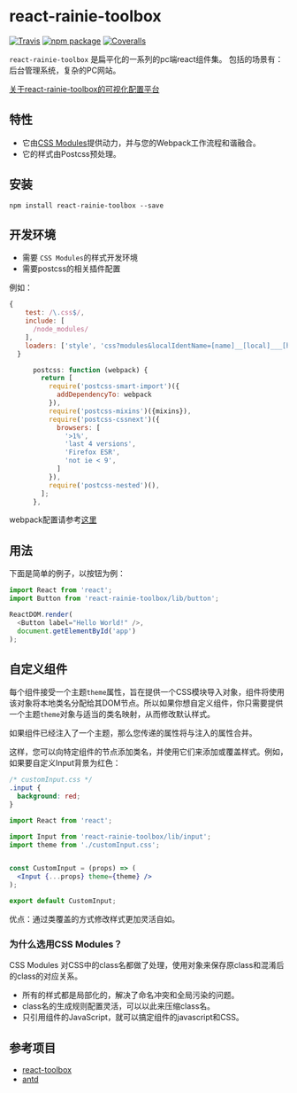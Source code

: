 # react-rainie-toolbox
[![Travis][build-badge]][build] [![npm package][npm-badge]][npm] [![Coveralls][coveralls-badge]][coveralls]

`react-rainie-toolbox` 是扁平化的一系列的pc端react组件集。
包括的场景有：后台管理系统，复杂的PC网站。

[关于react-rainie-toolbox的可视化配置平台](http://react-rainie-toolbox-www.cyt-rain.cn/)


## 特性

- 它由[CSS Modules](https://github.com/css-modules/css-modules)提供动力，并与您的Webpack工作流程和谐融合。
- 它的样式由Postcss预处理。

## 安装

```
npm install react-rainie-toolbox --save
```

## 开发环境

- 需要 `CSS Modules`的样式开发环境
- 需要postcss的相关插件配置

例如：

```javascript
{
    test: /\.css$/,
    include: [
      /node_modules/
    ],
    loaders: ['style', 'css?modules&localIdentName=[name]__[local]___[hash:base64:5]', 'postcss'],
  }
```

```javascript
      postcss: function (webpack) {
        return [
          require('postcss-smart-import')({
            addDependencyTo: webpack
          }),
          require('postcss-mixins')({mixins}),
          require('postcss-cssnext')({
            browsers: [
              '>1%',
              'last 4 versions',
              'Firefox ESR',
              'not ie < 9',
            ]
          }),
          require('postcss-nested')(),
        ];
      },
```

webpack配置请参考[这里](https://github.com/chuangqiTeam/react-babel-webpack-kit)

## 用法
下面是简单的例子，以按钮为例：

```javascript
import React from 'react';
import Button from 'react-rainie-toolbox/lib/button';

ReactDOM.render(
  <Button label="Hello World!" />,
  document.getElementById('app')
);
```

## 自定义组件

每个组件接受一个主题`theme`属性，旨在提供一个CSS模块导入对象，组件将使用该对象将本地类名分配给其DOM节点。所以如果你想自定义组件，你只需要提供一个主题`theme`对象与适当的类名映射，从而修改默认样式。

如果组件已经注入了一个主题，那么您传递的属性将与注入的属性合并。

这样，您可以向特定组件的节点添加类名，并使用它们来添加或覆盖样式。例如，如果要自定义Input背景为红色：

```css
/* customInput.css */
.input {
  background: red;
}
```

```jsx
import React from 'react';

import Input from 'react-rainie-toolbox/lib/input';
import theme from './customInput.css';


const CustomInput = (props) => (
  <Input {...props} theme={theme} />
);

export default CustomInput;

```

优点：通过类覆盖的方式修改样式更加灵活自如。

### 为什么选用CSS Modules？

CSS Modules 对CSS中的class名都做了处理，使用对象来保存原class和混淆后的class的对应关系。

- 所有的样式都是局部化的，解决了命名冲突和全局污染的问题。
- class名的生成规则配置灵活，可以以此来压缩class名。
- 只引用组件的JavaScript，就可以搞定组件的javascript和CSS。


## 参考项目

- [react-toolbox](http://react-toolbox.com/)
- [antd](https://ant.design)

[npm-badge]: https://img.shields.io/npm/v/react-rainie-toolbox.svg?style=flat-square
[npm]: https://www.npmjs.com/package/react-rainie-toolbox
[build-badge]: https://img.shields.io/travis/chuangqiTeam/react-rainie-toolbox/master.svg?style=flat-square
[build]: https://travis-ci.org/chuangqiTeam/react-rainie-toolbox
[coveralls-badge]: https://img.shields.io/coveralls/chuangqiTeam/react-rainie-toolbox.svg?style=flat-square
[coveralls]: https://coveralls.io/github/chuangqiTeam/react-rainie-toolbox
